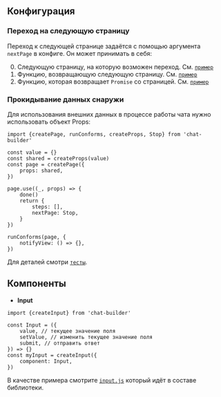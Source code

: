 ## Конфигурация

### Переход на следующую страницу

Переход к следующей странице задаётся с помощью аргумента `nextPage` в конфиге. Он может принимать в себя:

0. Следующую страницу, на которую возможен переход. См. [`пример`](https://github.com/XaveScor/chat-builder/blob/master/src/__tests__/nextPage.test.js#L3)
0. Функцию, возвращающую следующую страницу. См. [`пример`](https://github.com/XaveScor/chat-builder/blob/master/src/__tests__/nextPage.test.js#L30)
0. Функцию, которая возвращает `Promise` со страницей. См. [`пример`]()

### Прокидывание данных снаружи

Для использования внешних данных в процессе работы чата нужно использовать объект Props:
```
import {createPage, runConforms, createProps, Stop} from 'chat-builder'

const value = {}
const shared = createProps(value)
const page = createPage({
    props: shared,
})

page.use((_, props) => {
    done()
    return {
        steps: [],
        nextPage: Stop,
    }
})

runConforms(page, {
    notifyView: () => {},
})
```
Для деталей смотри [`тесты`](https://github.com/XaveScor/chat-builder/blob/master/src/__tests__/props.test.js).

## Компоненты

- **Input**

```
import {createInput} from 'chat-builder'

const Input = ({
    value, // текущее значение поля
    setValue, // изменить текущее значение поля
    submit, // отправить ответ
}) => {}
const myInput = createInput({
    component: Input,
})
```
В качестве примера смотрите [`input.js`](https://github.com/XaveScor/chat-builder/blob/master/src/controls/input.js) который идёт в составе библиотеки.
